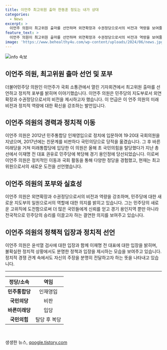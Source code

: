 ```yaml
---
title: 이언주 최고위원 출마 한동훈 정도는 내가 상대
categories:
  - News
excerpt: >
  이언주 의원이 최고위원 출마를 선언하며 외연확장과 수권정당으로서의 비전과 역량을 보여줄 수 있어야 한다고 강조했다. 또한, 이재명 전 대표를 도움을 청했던 친구로 언급하며 국민들의 신뢰를 얻기 위해 폭넓은 외연확장과 수권정당으로서의 비전을 제시해야 한다고 밝혔다. 한동훈 국민의힘 당권주자에 대해선 대선 주자로 보지 않고, 이재명 전 대표의 사법리스크에는 관심을 갖고 함께 극복해 나가야 한다는 입장을 토로했다.
feature_text: >
  이언주 의원이 최고위원 출마를 선언하며 외연확장과 수권정당으로서의 비전과 역량을 보여줄 수 있어야 한다고 강조했다. 또한, 이재명 전 대표를 도움을 청했던 친구로 언급하며 국민들의 신뢰를 얻기 위해 폭넓은 외연확장과 수권정당으로서의 비전을 제시해야 한다고 밝혔다. 한동훈 국민의힘 당권주자에 대해선 대선 주자로 보지 않고, 이재명 전 대표의 사법리스크에는 관심을 갖고 함께 극복해 나가야 한다는 입장을 토로했다.
image: 'https://www.behealthy4u.com/wp-content/uploads/2024/06/news.jpg'
---
```


<p><img src="https://www.behealthy4u.com/wp-content/uploads/2024/06/news.jpg" alt="info 속보" /></p>

<h2 data-ke-size="size26">이언주 의원, 최고위원 출마 선언 및 포부</h2>

<p data-ke-size="size16">더불어민주당 의원인 이언주가 국회 소통관에서 열린 기자회견에서 최고위원 출마를 선언하고 정치적 포부를 밝히며 이야기했습니다. 이언주 의원은 민주당의 지도부로서 외연확장과 수권정당으로서의 비전을 제시하고자 했습니다. 이 언급은 이 언주 의원의 미래 비전과 정치적 역량에 대한 확신을 강조하는 발언입니다.</p>

<h2 data-ke-size="size26">이언주 의원의 경력과 정치적 이동</h2>

<p data-ke-size="size16">이언주 의원은 2012년 민주통합당 인재영입으로 정치에 입문하여 19·20대 국회의원을 지냈으며, 2017년에는 친문계를 비판하다 국민의당으로 당적을 옮겼습니다. 그 후 바른미래당을 거쳐 미래통합당에 입당한 이 의원은 올해 초 국민의힘을 탈당했다가 지난 총선에서 이재명 전 대표 권유로 민주당에 복당해 경기 용인정에 당선되었습니다. 이로써 이언주 의원은 정치적인 이동과 국회 활동을 통해 다양한 정당을 경험했고, 현재는 최고위원으로서의 새로운 도전을 선언했습니다.</p>

<h2 data-ke-size="size26">이언주 의원의 포부와 실효성</h2>

<p data-ke-size="size16">이언주 의원은 외연확장과 수권정당으로서의 비전과 역량을 강조하며, 민주당에 대한 새로운 지도부의 일원으로서의 역할에 대한 의지를 밝히고 있습니다. 그는 민주당의 새로운 고위직에 도전함으로써 더 많은 국민들에게 신뢰를 얻고 경기 용인지역 뿐만 아니라 전국적으로 민주당의 승리를 이끌고자 하는 결연한 의지를 보여주고 있습니다.</p>

<h2 data-ke-size="size26">이언주 의원의 정책적 입장과 정치적 선언</h2>

<p data-ke-size="size16">이언주 의원은 윤석열 검사에 대한 입장과 함께 이재명 전 대표에 대한 입장을 밝히며, 불확실한 정치적 상황에서도 분명한 정책과 입장을 제시하는 모습을 보여주고 있습니다. 정치적 경쟁 관계 속에서도 자신의 주장을 분명히 전달하고자 하는 뜻을 나타내고 있습니다.</p>

<hr>

<table>
  <thead>
    <tr>
      <th style="text-align: center;">정당/소속</th>
      <th style="text-align: center;">역임</th>
    </tr>
  </thead>

  <tbody>
    <tr>
      <td style="text-align: center;"><b>민주통합당</b></td>
      <td style="text-align: center;">인재영입</td>
    </tr>
    <tr>
      <td style="text-align: center;"><b>국민의당</b></td>
      <td style="text-align: center;">비판</td>
    </tr>
    <tr>
      <td style="text-align: center;"><b>바른미래당</b></td>
      <td style="text-align: center;">입당</td>
    </tr>
    <tr>
      <td style="text-align: center;"><b>국민의힘</b></td>
      <td style="text-align: center;">탈당 후 복당</td>
    </tr>
  </tbody>

</table>

<p data-ke-size="size16">&nbsp;</p>
생생한 뉴스, <a href="https://qoogle.tistory.com" rel="dofollow">qoogle.tistory.com</a>



